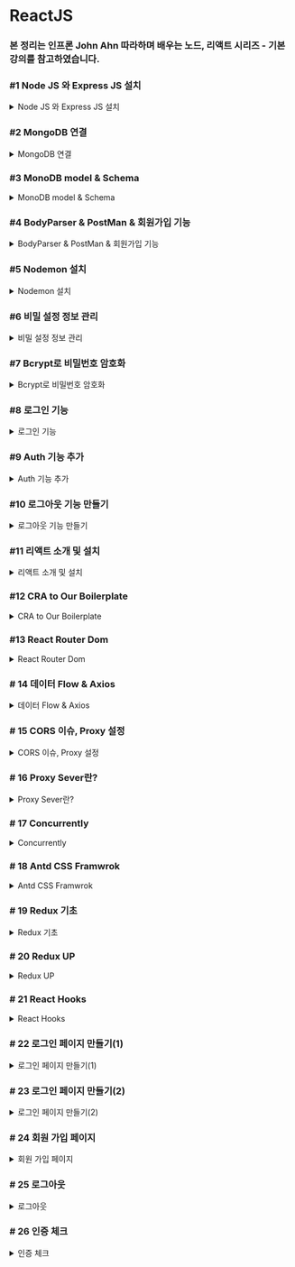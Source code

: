 # ReactJS

### 본 정리는 인프론 John Ahn 따라하며 배우는 노드, 리액트 시리즈 - 기본 강의를 참고하였습니다.

### #1 Node JS 와 Express JS 설치

<details>
<summary> Node JS 와 Express JS 설치 </summary>
<div markdown="1">

**NodeJS**

- NodeJS가 나오기 전까지는 Javascript를 브라우저에서만 사용가능했는데 서버사이드에서 쓸 수 있게 해주는 언어

**ExpressJS**

- NodeJS를 이용하여 자동차를 만드는 것
- NodeJS를 이용하여 웹 개발을 도와주는 프레임워크

### **NodeJS 설치 및 폴더 생성**

- 터미널에서 다음 명령어를 통해 노드설치 여부 확인
    
    ```bash
    node -v
    ```
    
- 버전이 없다고 가정하고 진행
    
    [Node.js](https://nodejs.org/en/)
    
    최신버전보다 검증이 된 LTS버전을 다운로드 후 설치
    
- 원하는 워크스페이스에서 boiler-plater 폴더 생성
- 해당 워크스페이스로 이동 후  npm 패키지 생성
    - 터미널에서 다음 명령어 사용 엔터를 쳐서 기본값으로 진행
    
    ```bash
    npm init
    ```
    
    - author은 자신의 이름을 입력 (안해도 됨)
- **Express 설치**
    - 워크스페이스 디렉토리에서 다음 명령어 입력
        - —save 옵션을 주면 패키지에 의존성 추가
        
        ```bash
        npm install express --save
        ```
        
- **Index.js 생성 후 기본적인 샘플코드 작성**
    - 
    
    [Express "Hello World" 예제](https://expressjs.com/ko/starter/hello-world.html)
    
    ```jsx
    const express = require('express')
    const app = express()
    const port = 3000
    
    app.get('/', (req, res) => {
      res.send('Hello World!')
    })
    
    app.listen(port, () => {
      console.log(`Example app listening on port ${port}`)
    })
    ```
    
- **package.json 파일 수정**
    - "start": "node index.js" 코드 추가
    
    ```jsx
    "scripts": {
        "start": "node index.js",
        "test": "echo \"Error: no test specified\" && exit 1"
      },
    ```
    
- **Index.js 실행**
    
    ```bash
    npm run start
    ```
    
    - [localhost:3000](http://localhost:3000)을 주소창에 입력하여 확인

<img width="636" alt="스크린샷 2022-12-27 오후 6 25 50" src="https://user-images.githubusercontent.com/79856225/209817264-f65887ac-aa0b-451c-82bb-bc387ebb68f0.png">

</div>
</details>

### #2 MongoDB 연결

<details>
<summary> MongoDB 연결 </summary>
<div markdown="1">

**MongoDB 로그인**

- 회원가입 후 로그인
    
    [Cloud: MongoDB Cloud](https://cloud.mongodb.com/v2/620e6b7154ca89437ccd355f#/clusters)
    

**클러스터 생성**

1. **Shared 클러스터를 사용 (무료)**

<img width="795" alt="스크린샷 2022-12-27 오후 6 26 47" src="https://user-images.githubusercontent.com/79856225/209817272-1f919388-042c-4620-b66c-326ed195859c.png">

<img width="791" alt="스크린샷 2022-12-27 오후 6 28 28" src="https://user-images.githubusercontent.com/79856225/209817273-ba397f01-33f6-4e31-a0e7-588647d7b793.png">

1. 3개의 클라우드 중 원하는 클라우드 선택
    
    <img width="823" alt="스크린샷 2022-12-27 오후 6 31 05" src="https://user-images.githubusercontent.com/79856225/209817280-de0b6a2c-12f9-43fb-924f-3512431e56d1.png">
    
2. **지역 선택**
    
    <img width="800" alt="스크린샷 2022-12-27 오후 6 32 55" src="https://user-images.githubusercontent.com/79856225/209817283-89c14aa5-1f04-4778-8ba6-fc0466d9a3c4.png">
    
    1. **Tier와 Name 설정**
        
        <img width="653" alt="스크린샷 2022-12-27 오후 6 37 28" src="https://user-images.githubusercontent.com/79856225/209817285-ebe6fafb-fa81-4e04-b110-314c00b83104.png">
        
    2. **User 생성**
        
        이름과 비밀번호를 입력 후 생성
        
        <img width="627" alt="스크린샷 2022-12-27 오후 6 39 36" src="https://user-images.githubusercontent.com/79856225/209817288-a155e63a-9e37-406b-bf07-e2783f642f9a.png">
        
        자신의 IP를 등록 후 생성 
        
        <img width="366" alt="스크린샷 2022-12-27 오후 6 43 57" src="https://user-images.githubusercontent.com/79856225/209817292-21606112-f3e9-4cec-b9c0-29da1fd410c4.png">
        
    
    **Mongoose 설치**
    
    몽고DB를 간단하게 쓸 수 있는 Object Modeling Tool
    
    ```bash
    npm install mongoose --save
    ```
    
    1. 몽고디비 커넥트 주소 복사
        
        <img width="622" alt="스크린샷 2022-12-27 오후 6 44 14" src="https://user-images.githubusercontent.com/79856225/209817294-83d7d37d-6593-4ccf-b6e5-31608330a46e.png">
        
        <img width="647" alt="스크린샷 2022-12-27 오후 6 44 36" src="https://user-images.githubusercontent.com/79856225/209817296-b5f5e8ca-cc5c-4c34-a2b8-5c42ade28f47.png">
        
        <img width="370" alt="스크린샷 2022-12-27 오후 6 55 40" src="https://user-images.githubusercontent.com/79856225/209817299-60cb6879-bb91-4096-af5d-639bd1401bb5.png">
        
    2. 몽구스를 이용하여 몽고DB 연결 
        1. index.js파일 수정 
            
            ```jsx
            const mongoose = require('mongoose')
            mongoose.connect('mongodb+srv://유저아이디:유저비밀번호@junprojcet.kzx4jm1.mongodb.net/?retryWrites=true&w=majority',
            {
                useNewUrlParser: true, useUnifiedTopology: true 
            }).then(() => console.log('Successfully connected to mongodb'))
            .catch(e => console.error(e));
            ```
            
        - connet 부분에 자신의 유저 이메일과 비밀번호를 넣어줘야 함
        - 전체코드
            
            ```jsx
            const express = require('express')
            const app = express()
            const port = 3000
            
            const mongoose = require('mongoose')
            mongoose.connect('mongodb+srv://유저아이디:유저비밀번호@junprojcet.kzx4jm1.mongodb.net/?retryWrites=true&w=majority',
            {
                useNewUrlParser: true, useUnifiedTopology: true 
            }).then(() => console.log('Successfully connected to mongodb'))
            .catch(e => console.error(e));
            
            app.get('/', (req, res) => {
              res.send('Hello World!')
            })
            
            app.listen(port, () => {
              console.log(`Example app listening on port ${port}`)
            })
            ```
            
    3. npm run start 명령어를 이용하여 확인
        
        <img width="595" alt="스크린샷 2022-12-28 오후 8 28 19" src="https://user-images.githubusercontent.com/79856225/209817303-69d05598-6f06-489f-9050-462782141465.png">
</div>
</details>


### #3 MonoDB model & Schema


<details>
<summary> MonoDB model & Schema </summary>
<div markdown="1">

<img width="324" alt="스크린샷 2022-12-28 오후 8 29 36" src="https://user-images.githubusercontent.com/79856225/209817665-4dfbd0a4-d301-40c6-8515-47b09dd7cb62.png">

**Model**

- 스키마를 감싸주는 역할

**Schema**

- 하나하나의 정보들을 지정

**Models 폴더 생성**

- User.js 파일 생성 후 코드 입력
    
    ```jsx
    const mongoose = require('mongoose')
    
    const userSchema = mongoose.Schema({
        name:{
            type : String,
            maxlength : 50,
        },
        email:{
            type : String,
            trim : true, // space를 없애주는 역할
            unique :1  // 똑같은 이메일 사용금지
        },
        password:{
            type : String,
            minlength :5,
        },
        lastname:{
            type : String,
            maxlength : 50,
        },
        role:{ //관리자 또는 일반이 설정 기본은 일반
            type : Number,
            default : 0
        },
        image: String,
        token:{ //유효성 관리를 위한 토큰
            type:String,
        },
        tokenExp:{ //토큰의 유효기간
            type:Number,
        },
    })
    
    const User = mongoose.model('User', userSchema) //스키마를 모델로 감싸줌
    module.exports = {User} //다른곳에서 사용할 수 있게 하기위해
    ```

</div>
</details>

### #4 BodyParser & PostMan & 회원가입 기능

<details>
<summary> BodyParser & PostMan & 회원가입 기능 </summary>
<div markdown="1">

<img width="513" alt="스크린샷 2022-12-27 오후 9 01 16" src="https://user-images.githubusercontent.com/79856225/209955590-4361cd62-0ab5-4dde-8fd0-1fd080e344aa.png">

- 클라이언트에서 보내주는 정보를 받기 위해서는 Body-parser 필요
- 다음 명령어를 이용하여 설치
    
    ```bash
    npm install body-parser --save
    ```
    
    <img width="299" alt="스크린샷 2022-12-27 오후 9 03 08" src="https://user-images.githubusercontent.com/79856225/209955604-8791e150-eab1-4f30-b44a-a9c0211b525c.png">
    
- 포스트맨  : http 요청을 날리고 응답을 보여주는 서비스인
- 자신의 운영체제에 맞게 포스트맨 다운로드
    
    [Postman API Platform | Sign Up for Free](https://www.postman.com/)
    
- **Register Route 생성**
    - index.js 파일에 다음 코드 추가
        
        ```jsx
        const {User} = require("./Models/User")// 미리 정의했던 모델 가져오기
        const bodyParser = require('body-parser')
        
        // 데이터 분석을 위한 추가 설정
        app.use(bodyParser.urlencoded({extended:true}));  
        app.use(bodyParser.json());
        
        app.post('/register', (req,res) =>{
            // 회원 가입할 때 필요한 정보들을 클라이언트로부터 받으면 데이터베이스에 정보 저장
            // 미리 정의했던 모델을 가져와야 함
            const user = new User(req.body);
            user.save((err, userInfo) =>{// user모델에 정보들 저장
                //만약 에러가 발생 시 json형식으로 에러와 에러메시지 전달
                if(err) return res.json({success:false, err})
                return res.status(200).json({
                    success:true
                })
            })
        })
        ```
        
        - 전체코드
            
            ```
            const express = require('express')
            const app = express()
            const port = 3000
            const mongoose = require('mongoose')
            
            const {User} = require("./Models/User")// 미리 정의했던 모델 가져오기
            const bodyParser = require('body-parser')
            
            // 데이터 분석을 위한 추가 설정
            app.use(bodyParser.urlencoded({extended:true}));  
            app.use(bodyParser.json());
            
            mongoose.set('strictQuery',true)
            mongoose.connect('mongodb+srv://Jun:zxc123@junprojcet.kzx4jm1.mongodb.net/?retryWrites=true&w=majority',
            {
                useNewUrlParser: true, useUnifiedTopology: true 
            }).then(() => console.log('Successfully connected to mongodb'))
            .catch(e => console.error(e));
            
            app.get('/', (req, res) => {
              res.send('Hello World!')
            })
            
            app.post('/register', (req,res) =>{
                // 회원 가입할 때 필요한 정보들을 클라이언트로부터 받으면 데이터베이스에 정보 저장
                // 미리 정의했던 모델을 가져와야 함
                const user = new User(req.body);
                user.save((err, userInfo) =>{// user모델에 정보들 저장
                    //만약 에러가 발생 시 json형식으로 에러와 에러메시지 전달
                    if(err) return res.json({success:false, err})
                    return res.status(200).json({
                        success:true
                    })
                })
            })
            
            app.listen(port, () => {
              console.log(`Example app listening on port ${port}`)
            })
            ```
            
            ```jsx
            const express = require('express')
            const app = express()
            const port = 3000
            const mongoose = require('mongoose')
            
            const {User} = require("Models/User")// 미리 정의했던 모델 가져오기
            const bodyParser = require('body-parser')
            
            // 데이터 분석을 위한 추가 설정
            app.use(bodyParser.urlencoded({extended:true}));  
            app.use(bodyParser.json());
            
            mongoose.connect('mongodb+srv://Jun:zxc123@junprojcet.kzx4jm1.mongodb.net/?retryWrites=true&w=majority',
            {
                useNewUrlParser: true, useUnifiedTopology: true 
            }).then(() => console.log('Successfully connected to mongodb'))
            .catch(e => console.error(e));
            
            app.get('/', (req, res) => {
              res.send('Hello World!')
            })
            
            app.post('/register', (req,res) =>{
                // 회원 가입할 때 필요한 정보들을 클라이언트로부터 받으면 데이터베이스에 정보 저장
                // 미리 정의했던 모델을 가져와야 함
                const user = new User(req.body);
                user.save((err, userInfo) =>{// user모델에 정보들 저장
                    //만약 에러가 발생 시 json형식으로 에러와 에러메시지 전달
                    if(err) return res.json({success:false, err})
                    return res.status(200).json({
                        success:true
                    })
                })
            })
            
            app.listen(port, () => {
              console.log(`Example app listening on port ${port}`)
            })
            ```
            
- 코드를 실행 후 **포스트맨에서 확인**
    
    —# Error : MongooseServerSelectionError: Could not connect to any servers in your MongoDB Atlas cluster. One common reason is that you're trying to access the database from an IP that isn't whitelisted. Make sure your current IP address is on your Atlas cluster's IP whitelist: [https://docs.atlas.mongodb.com/security-whitelist/](https://docs.atlas.mongodb.com/security-whitelist/)
    
    아이피 주소가 바뀌어서 생긴 오류로 Nerwork Access에서 현재 IP로 변경해주면 해결이 가능하다.
    
    - localhost에 Json형식으로 POST 요청 후 확인하면 아래와 같이 true가 나오면 정상적으로 요청이 완료
    
    <img width="838" alt="스크린샷 2022-12-27 오후 9 47 39" src="https://user-images.githubusercontent.com/79856225/209955613-690dbf75-f156-49e5-8fdb-28e95a43fef4.png">

</div>
</details>

### #5 Nodemon 설치

<details>
<summary> Nodemon 설치 </summary>
<div markdown="1">

**서버를 재시작하지 않아도 변경이 되면 자동으로 해주는 도구**

<img width="436" alt="스크린샷 2022-12-27 오후 9 50 59" src="https://user-images.githubusercontent.com/79856225/209955812-1113f81d-afb1-4a41-872a-88dc40fe9b8f.png">


- 다음 명령어를 이용하여 설치
    
    ```bash
    npm install nodemon --save-dev
    # dev를 쓰면 개발모드(로컬)에서만 사용
    ```
    
    - 패키지에서 dev의존성 추가 확인 가능
- 추가 스크립트 작성
    
    ```jsx
    "backend": "nodemon index.js",
    // nodemon을 이용하여 시작함
    ```
    
    npm run backend 명령어로 실행 후 확인

</div>
</details>

### #6 비밀 설정 정보 관리

<details>
<summary> 비밀 설정 정보 관리 </summary>
<div markdown="1">

**MongoDB url은 배포시 숨겨야 함**

**2개의 다른 환경에서 개발**

<img width="476" alt="스크린샷 2022-12-27 오후 9 59 16" src="https://user-images.githubusercontent.com/79856225/209956341-a56ca3a7-a7f3-411b-a76d-599681320db9.png">


- config 폴더 생성
    - dev.js 파일 생성 후 다음 코드 작성
        
        ```jsx
        module.exports ={
            mongoURI:'mongodb+srv://Jun:zxc123@junprojcet.kzx4jm1.mongodb.net/?retryWrites=true&w=majority'
        }
        ```
        
    - prod.js 파일 생성 후 다음 코드 작성
        
        ```jsx
        module.exports = {
            mongoURI : process.env.MONOG_URI
        } //헤로쿠의 경우
        ```
        
    - key.js 파일 생성 후 다음 코드 작성
        
        ```jsx
        if(process.env.NODE_ENV === 'production')
        {
        	module.exports = require('./prod');
        }
        else
        {
        	module.exports = require('./dev');module.exports ={
            mongoURI:'mongodb+srv://Jun:zxc123@junprojcet.kzx4jm1.mongodb.net/?retryWrites=true&w=majority'
            }
        }
        ```
        
- index.js 파일 코드 추가 및 수정
    
    ```jsx
    const config = require("./config/key");
    
    mongoose.connect(config.mongoURI,
    {
        useNewUrlParser: true, useUnifiedTopology: true 
    }).then(() => console.log('Successfully connected to mongodb'))
    .catch(e => console.error(e));
    ```
    
    - 전체 코드
        
        ```jsx
        const express = require('express')
        const app = express()
        const port = 3000
        
        const mongoose = require('mongoose')
        const {User} = require("./Models/User")// 미리 정의했던 모델 가져오기
        const bodyParser = require('body-parser')
        
        const config = require("./config/key");
        
        // 데이터 분석을 위한 추가 설정
        app.use(bodyParser.urlencoded({extended:true}));  
        app.use(bodyParser.json());
        
        mongoose.set('strictQuery',true)
        mongoose.connect(config.mongoURI,
        {
            useNewUrlParser: true, useUnifiedTopology: true 
        }).then(() => console.log('Successfully connected to mongodb'))
        .catch(e => console.error(e));
        
        app.get('/', (req, res) => {
          res.send('Hello World!')
        })
        
        app.post('/register', (req,res) =>{
            // 회원 가입할 때 필요한 정보들을 클라이언트로부터 받으면 데이터베이스에 정보 저장
            // 미리 정의했던 모델을 가져와야 함
            const user = new User(req.body);
            user.save((err, userInfo) =>{// user모델에 정보들 저장
                //만약 에러가 발생 시 json형식으로 에러와 에러메시지 전달
                if(err) return res.json({success:false, err})
                return res.status(200).json({
                    success:true
                })
            })
        })
        
        app.listen(port, () => {
          console.log(`Example app listening on port ${port}`)
        })
        ```
        
- gitignore 에서 dev.js 파일 추가

</div>
</details>

### #7 Bcrypt로 비밀번호 암호화

<details>
<summary> Bcrypt로 비밀번호 암호화 </summary>
<div markdown="1">

**현재 비밀번호는 데이터베이스에 그대로 노출되기 때문에 관리해야함**

<img width="464" alt="스크린샷 2022-12-28 오후 8 30 54" src="https://user-images.githubusercontent.com/79856225/209957029-c69e7a84-0adb-47e6-b95a-0e930298ff56.png">

<img width="452" alt="스크린샷 2022-12-27 오후 10 11 49" src="https://user-images.githubusercontent.com/79856225/209957048-69b36283-87d0-4ec0-a4e9-9c2c3c84aca3.png">

- 다음명령어로 bycrypt 설치
    
    ```bash
    npm install bcrypt --save
    ```
    

**Bycrypt로 비밀번호 암호화 하는 순서**

1. 먼저 Register Route에서 save하기전 (index.js)
2. 유저 정보들을 데이터 베이스에 저장하기 전 암호화
    1. Salt
        - salt를 생성하고 이용해서 비밀번호를 암호화
    - **Models/User.js 파일 수정**
        
        ```jsx
        userSchema.pre('save', function(next){
        	var user = this; //현재 스키마를 참조하는 객체
        	if(user.isModified('password')) //비밀번호가 바뀐경우만
        {
        	//비밀번호 암호화 
        	bcrypt.genSalt(saltRounds, function(err,salt){
        		if(err) return next(err)
        		bcrypt.hash(user.password,salt, function(err,hash){
        			if(err) return next(err)
        			user.password = hash // 암호화된 비밀번호로 교체
        			next()
        			})
        		})
        	}
            else{
                next()
            }
        })
        ```
        
        - 전체 코드
            
            ```jsx
            const mongoose = require('mongoose');
            const bcrypt = require('bcrypt');
            const saltRounds = 10; // 10자리를 이용하여 생성
            
            const userSchema = mongoose.Schema({
                name:{
                    type : String,
                    maxlength : 50,
                },
                email:{
                    type : String,
                    trim : true, // space를 없애주는 역할
                    unique :1  // 똑같은 이메일 사용금지
                },
                password:{
                    type : String,
                    minlength :5,
                },
                lastname:{
                    type : String,
                    maxlength : 50,
                },
                role:{ //관리자 또는 일반이 설정 기본은 일반
                    type : Number,
                    default : 0
                },
                image: String,
                token:{ //유효성 관리를 위한 토큰
                    type:String,
                },
                tokenExp:{ //토큰의 유효기간
                    type:Number,
                },
            })
            
            userSchema.pre('save', function(next){
            	var user = this; //현재 스키마를 참조하는 객체
            	if(user.isModified('password')) //비밀번호가 바뀐경우만
            {
            	//비밀번호 암호화 
            	bcrypt.genSalt(saltRounds, function(err,salt){
            		if(err) return next(err)
            		bcrypt.hash(user.password,salt, function(err,hash){
            			if(err) return next(err)
            			user.password = hash // 암호화된 비밀번호로 교체
            			next()
            			})
            		})
            	}
            })
            
            const User = mongoose.model('User', userSchema) //스키마를 모델로 감싸줌
            module.exports = {User} //다른곳에서 사용할 수 있게 하기위해
            ```
            

**포스트맨에서 POST 요청 후 데이터베이스에서 확인**

암호화가 제대로된걸 확인할 수 있다.

<img width="484" alt="스크린샷 2022-12-27 오후 10 37 02" src="https://user-images.githubusercontent.com/79856225/209957066-8f794972-ba06-40c1-9f08-d9a76245edfd.png">

</div>
</details>

### #8 로그인 기능

<details>
<summary> 로그인 기능  </summary>
<div markdown="1">

- **전체 흐름도**
    
    <img width="385" alt="스크린샷 2022-12-28 오후 8 31 25" src="https://user-images.githubusercontent.com/79856225/209957741-334aae38-e70f-4638-bffa-3e32559554e4.png">
    
1. **요청된 이메일을 데이터베이스에서 찾기**
    
    ```jsx
    //몽고DB에서 제공하는 find함수 사용
    // 1. 요청된 이메일을 데이터베이스에서 찾기
      User.findOne({email: req.body.email}, (err, user)=>{
        if(!user){
          return res.json({
            loginSuccess : false,
            massage : "제공된 이메일에 해당하는 유저가 없음"
          })
        }
    ```
    
2. **요청된 이메일이 있다면 비밀번호 체크**
    
    **새로운 함수 생성(Model/User.js)파일 수정**
    
    ```jsx
    // Model/User.js 
    userSchema.methods.comparePassword = function(plainPassword,callbackfunk)
    {
        // plainPassword = 1234
        // database 암호 = 암호화된 비밀번호 
    
        bcrypt.compare(plainPassword, this.password, function(err, isMatch){
            if(err){
                return callbackfunk(err);
            }
            else
                callbackfunk(null, isMatch);
        })
    }
    ```
    
    ```jsx
    // index.js파일 수정
    // 2. 요청된 이메일이 있다면 비밀번호 체크
        user.comparePassword(req.body.password, (err,isMatch)=>{
          if(!isMatch){
            return res.json({
              loginSuccess : false,
              massage : "비밀번호가 틀립니다"
            })
          }
    ```
    
3. **위 조건을 모두 만족하면 Token 생성**
    
    **JsonWebToken 라이브러리 설치**
    
    **토큰 저장용 cookie-parser 라이브러리 설치**
    
    ```bash
    npm install jsonwebtoken --save
    npm install cookie-parser --save
    ```
    
    **새로운 함수 생성(Model/User.js)파일 수정**
    
    ```jsx
    // Model/User.js 
    const jwt = require('jsonwebtoken');
    
    userSchema.methods.generateToken = function(callbackfunk){
        //jsonwebtoken을 이용하여 토큰 생성
        var user = this;
        var token = jwt.sign(user._id.toHexString(), 'secretToken')
        // user._id + 'secretToken' = token
        // user.id + secretToken 을 이용하여 토큰을 생성하고 나중에 secretToken을 이용하여 user.id 확인 가능
        user.token = token
        user.save(function(err, user){
            if(err) return callbackfunk(err)
            callbackfunk(null, user)
        })
    }
    ```
    
    ```jsx
    // index.js파일 수정
    const cookieParser = require('cookie-parser');
    app.use(cookieParser());
    
    // 3. 위 조건을 모두 만족하면 Token 생성
          user.generateToken((err,user)=>{
            if(err) return res.status(400).send(err)
            // 현재 user에는 토큰이 있음 토큰을 쿠키에 저장
            res.cookie("x_auth",user.token).status(200).json({
              loginSuccess : true,
              userID : user._id 
            })        
          })
    ```
    
    - **전체 코드 (User.js)**
        
        ```jsx
        const mongoose = require('mongoose');
        const bcrypt = require('bcrypt');
        const saltRounds = 10; // 10자리를 이용하여 생성
        const jwt = require('jsonwebtoken');
        
        const userSchema = mongoose.Schema({
            name:{
                type : String,
                maxlength : 50,
            },
            email:{
                type : String,
                trim : true, // space를 없애주는 역할
                unique :1  // 똑같은 이메일 사용금지
            },
            password:{
                type : String,
                minlength :5,
            },
            lastname:{
                type : String,
                maxlength : 50,
            },
            role:{ //관리자 또는 일반이 설정 기본은 일반
                type : Number,
                default : 0
            },
            image: String,
            token:{ //유효성 관리를 위한 토큰
                type:String,
            },
            tokenExp:{ //토큰의 유효기간
                type:Number,
            },
        })
        
        userSchema.pre('save', function(next){
        	var user = this; //현재 스키마를 참조하는 객체
        	if(user.isModified('password')) //비밀번호가 바뀐경우만
        {
        	//비밀번호 암호화 
        	bcrypt.genSalt(saltRounds, function(err,salt){
        		if(err) return next(err)
        		bcrypt.hash(user.password,salt, function(err,hash){
        			if(err) return next(err)
        			user.password = hash // 암호화된 비밀번호로 교체
        			next()
        			})
        		})
        	}
            else{
                next()
            }
        })
        
        userSchema.methods.comparePassword = function(plainPassword,callbackfunk)
        {
            // plainPassword = 1234
            // database 암호 = 암호화된 비밀번호 
        
            bcrypt.compare(plainPassword, this.password, function(err, isMatch){
                if(err){
                    return callbackfunk(err);
                }
                else
                    callbackfunk(null, isMatch);
            })
        }
        userSchema.methods.generateToken = function(callbackfunk){
            //jsonwebtoken을 이용하여 토큰 생성
            var user = this;
            var token = jwt.sign(user._id.toHexString(), 'secretToken')
            // user._id + 'secretToken' = token
            // user.id + secretToken 을 이용하여 토큰을 생성하고 나중에 secretToken을 이용하여 user.id 확인 가능
            user.token = token
            user.save(function(err, user){
                if(err) return callbackfunk(err)
                callbackfunk(null, user)
            })
        }
        
        const User = mongoose.model('User', userSchema) //스키마를 모델로 감싸줌
        module.exports = {User} //다른곳에서 사용할 수 있게 하기위해
        ```
        
    - **전체 코드 (index.js)**
        
        ```jsx
        const express = require('express');
        const app = express();
        const port = 3000
        
        const mongoose = require('mongoose');
        const {User} = require("./Models/User");// 미리 정의했던 모델 가져오기
        const bodyParser = require('body-parser');
        const config = require("./config/key");
        const e = require('express');
        const cookieParser = require('cookie-parser');
        
        // 데이터 분석을 위한 추가 설정
        app.use(cookieParser());
        app.use(bodyParser.urlencoded({extended:true}));  
        app.use(bodyParser.json());
        
        mongoose.set('strictQuery',true)
        mongoose.connect(config.mongoURI,
        {
            useNewUrlParser: true, useUnifiedTopology: true 
        }).then(() => console.log('Successfully connected to mongodb'))
        .catch(e => console.error(e));
        
        app.get('/', (req, res) => {
          res.send('Hello World!')
        })
        
        app.post('/api/users/register', (req,res) =>{
            // 회원 가입할 때 필요한 정보들을 클라이언트로부터 받으면 데이터베이스에 정보 저장
            // 미리 정의했던 모델을 가져와야 함
            const user = new User(req.body);
        
            user.save((err, userInfo) =>{// user모델에 정보들 저장
                //만약 에러가 발생 시 json형식으로 에러와 에러메시지 전달
                if(err) return res.json({success:false, err})
                return res.status(200).json({
                    success:true
                })
            })
        })
        
        app.post('/api/users/login', (req, res) =>
        {
          // 1. 요청된 이메일을 데이터베이스에서 찾기
          User.findOne({email: req.body.email}, (err, user)=>{
            if(!user){
              return res.json({
                loginSuccess : false,
                massage : "제공된 이메일에 해당하는 유저가 없음"
              })
            }
          // 2. 요청된 이메일이 있다면 비밀번호 체크
            user.comparePassword(req.body.password, (err,isMatch)=>{
              if(!isMatch){
                return res.json({
                  loginSuccess : false,
                  massage : "비밀번호가 틀립니다"
                })
              }
              // 3. 위 조건을 모두 만족하면 Token 생성
              user.generateToken((err,user)=>{
                if(err) return res.status(400).send(err)
                // 현재 user에는 토큰이 있음 토큰을 쿠키에 저장
                res.cookie("x_auth",user.token).status(200).json({
                  loginSuccess : true,
                  userID : user._id 
                })        
              })
            })
          })
        })
        
        app.listen(port, () => {
          console.log(`Example app listening on port ${port}`)
        })
        ```
        
    
    **로그인 테스트**
    
    **포스트맨을 이용하여 로그인 확인**
    
    - 정보를 잘못 입력했을 때
        
        <img width="839" alt="스크린샷 2022-12-28 오후 9 12 17" src="https://user-images.githubusercontent.com/79856225/209957762-1a5a9d41-f4c8-4ed4-902b-4879cb6305f1.png">
        
    - 정보를 제대로 입력했을 때
        
        <img width="844" alt="스크린샷 2022-12-28 오후 9 13 16" src="https://user-images.githubusercontent.com/79856225/209957783-ef3f6b45-0bef-4cf5-8bd0-a51ae84bf32d.png">

        
    
     **제대로 나오는걸 확인할 수 있다.**

</div>
</details>

### #9 Auth 기능 추가

<details>
<summary> Auth 기능 추가 </summary>
<div markdown="1">

- **전체 흐름도**
    
    <img width="495" alt="스크린샷 2022-12-28 오후 9 15 55" src="https://user-images.githubusercontent.com/79856225/209958364-22f7bbd7-b881-40a6-a2a2-415712adb721.png">

    

**페이지별로 로그인 또는 관리자 확인 필요한경우 체크하기 위해서**

- **서버는 토큰을 데이터베이스에 저장되어 있음**
- **클라이언트는 토큰을 쿠키에 저장되어 있음**

**인증을 위해서는 중간에 인증처리를 해줄 미드웨어가 필요**

- **middleware/auth.js 파일 생성 후 다음 코드 추가**
    
    ```jsx
    const {User} = require("../Models/User");// 미리 정의했던 모델 가져오기
    const { request } = require("express");
    
    let auth = (req, res, netx) =>{
        //인증 처리를 하는 곳
    
        // 1. 클라이언트에서 토큰을 가져옴
        let token = req.cookies.x_auth;
        // 2. 토큰을 복호화(디코드)한 후 유저를 찾는다.
        User.findByToken(token,(err, user)=>{
            if(err) throw err;
            if(!user) return res.json({
                isAuth : false,
                error :  true
            })
            // 3-1. 유저가 있으면 인증 OK
            // 3-2. 유저가 없으면 인증 NO
            req.token = token
            req.user = user
            netx(); //미들웨어에서 다음으로 갈 수 있게
        })
    }
    
    module.exports = {auth};
    ```
    
- 복호화 함수를 정의해야 하므로 User.js파일에 다음 코드 추가
    
    ```jsx
    userSchema.statics.findByToken = function(token, callbackfunc){
        var user = this;
        // 토큰을 가져와서 복호화 -> 디코드
        jwt.verify(token,'secretToken', function(err,deToken){
            //유저 아이디를 이용하여 유저를 찾고 클라이언트에서 가져온 토큰과 DB토큰과 비교
            user.findOne({"_id":deToken, "token":token}, function(err,userInfo){
                if(err) return callbackfunc(err)
                callbackfunc(null, userInfo)
            })
        })
    }
    ```
    
- index.js 파일 코드 추가
    
    ```jsx
    app.get('/api/users/auth', auth, (req, res) =>{
      // 여기까지 왔다면 auth가 true라는 뜻
      res.status(200).json({
        _id : req.usrt._id,
        isAdimn : req.user.role ===0 ? false : true,
        isAuth : true,
        email : req.user.email,
        name : req.user.name,
        lastname : req.user.lastname,
        rola : req.user.role,
        image : req.user.image
      })
    })
    ```

</div>
</details>

### #10 로그아웃 기능 만들기

<details>
<summary> 로그아웃 기능 만들기 </summary>
<div markdown="1">

- **전체 흐름도**
    
    <img width="689" alt="스크린샷 2022-12-28 오후 9 43 12" src="https://user-images.githubusercontent.com/79856225/209958742-aa1ac87d-b090-403c-a663-9960a794a692.png">
    

**로그아웃은 이미 로그인이 되어있으므로 해당 유저 데이터베이스에서 토큰만 삭제하면 됨**

- **index.js 파일에 다음 코드 추가**
    
    ```jsx
    app.get('/api/users/logout', auth, (req, res) =>{
      User.findOneAndUpdate({_id:req.user._id,},
        {token :""},
        (err,user)=>{
          if(err) return res.json({
            success : false,
            err,
          })
          return res.status(200).send({success:true})
        })
    })
    ```
    

**포스트맨에서 로그인 후 로그아웃 확인**

<img width="845" alt="스크린샷 2022-12-28 오후 9 56 48" src="https://user-images.githubusercontent.com/79856225/209958749-8b420c6f-aea9-4f7b-b089-9ae19c72167a.png">

**데이터베이스에서 토큰 삭제 확인**

- 로그아웃 전
    
    <img width="292" alt="스크린샷 2022-12-28 오후 9 51 06" src="https://user-images.githubusercontent.com/79856225/209958766-853431bc-141c-4229-b0bd-4d4e131801e3.png">
    
- 로그아웃 후
    
    <img width="323" alt="스크린샷 2022-12-28 오후 9 58 02" src="https://user-images.githubusercontent.com/79856225/209958777-215d4b8b-43d0-4853-a67c-5fa1ca0dea9b.png">


</div>
</details>

<!--
<details>
<summary>  </summary>
<div markdown="1">

</div>
</details>
----------------------
-->


### #11 리액트 소개 및 설치

<details>
<summary>리액트 소개 및 설치 </summary>
<div markdown="1">

- **전체 흐름도**
    
    <img width="657" alt="스크린샷 2022-12-28 오후 9 59 00" src="https://user-images.githubusercontent.com/79856225/210166327-b74f2fca-e309-4485-b2c2-720bf16693ea.png">

    

**프론트도 다루기 위해서 React JS 사용**

**React JS는 2013년도에 페이스북에서 만들어진 라이브러리이다.**

- **특징**
    - **컴포넌트로 이루어져 있어 재사용이 용이하다.**
    - **Virtual DOM**
        - Real DOM VS Virtual DOM
            - **10개의 리스트 중 1개만 변화한 경우**
                - Read DOM은 전체를 업데이트 해야함
                - **Virtual DOM은 1개만 업데이트 가능**
        - 스냅샷을 찍어 바뀐 부분부분만을 확인 후 RealDOM에서 바꾸는 형식

**Create - React 설치하기**

- 전체 흐름도
    
    ![스크린샷 2022-12-28 오후 10.33.06.png](https://s3-us-west-2.amazonaws.com/secure.notion-static.com/e416be30-4420-49ed-a43d-cdeb131c820b/%E1%84%89%E1%85%B3%E1%84%8F%E1%85%B3%E1%84%85%E1%85%B5%E1%86%AB%E1%84%89%E1%85%A3%E1%86%BA_2022-12-28_%E1%84%8B%E1%85%A9%E1%84%92%E1%85%AE_10.33.06.png)
    

**프론트도 해야하므로 client, server 폴더 생성하여 분리**

**server 폴더에 지금까지 했던 파일들 이동**

- config 폴더
- middleware 폴더
- Models 폴더
- index.js 파일

**client 폴더로 이동 후 터미널에 다음 명령어 실행**

```bash
npx create-react-app .
```

**—# npm ? npx?**

- npm (node package manager)
    - 저장소 역할
    - -g 플래그를 주면 글로벌로 다운로드
        - 플래그를 주지 않으면 node-modules에 저장
    - **원래는 글로벌로 create-react를 다운로드 했었음**
- **npx를 이용하여 다운없이 저장소에 있는 리액트를 가져와서 사용가능**
    - 저장공간 부담이 없음
    - 항상 최신 버전 사용 가능

**client 폴더로 이동하여 npm run start 입력**

—# package.json 스크립트에 start 명령어가 등록되어 있음

- node_modules
    - 라이브러리 저장소
- public
    - static 파일들 보관함
- src
    - 소스코드 보관함 (실질적으로 여기파일들로 코딩함)
- package.json
    - 설치한 라이브러리 목록
- **App.js**
    - 렌더링된 페이지가 보여짐

</div>
</details>


### #12 CRA to Our Boilerplate

<details>
<summary> CRA to Our Boilerplate </summary>
<div markdown="1">

- **전체 흐름도**
    
    <img width="240" alt="스크린샷 2022-12-28 오후 11 00 15" src="https://user-images.githubusercontent.com/79856225/210166354-2a6d4d9e-4813-4490-9f25-3af181cdbefc.png">
    

**src 하위 경로에 다음 폴더 및 파일 추가**

- **_actions 폴더 생성**
- **_reducers 폴더 생성**
- **components 폴더 생성**
    - **views 폴더 생성**
        - **LandingPage 폴더 생성 : 처음 페이지**
            - **LandingPage.js 파일 생성 후 다음 코드 입력**
            - **ES7 React 확장팩을 설치하면 rfce를 입력하여 기본 코드 자동완성 가능**
                
                <img width="1495" alt="스크린샷 2022-12-28 오후 11 17 37" src="https://user-images.githubusercontent.com/79856225/210166355-424954bc-99e3-41bf-9644-7bdf3929f4f0.png">

                
                ```jsx
                //**LandingPage
                import React from 'react'
                
                function LandingPage(){
                    return (
                        <div>
                            LandingPage
                        </div>
                    )
                }
                export default LandingPage**
                ```
                
        - **LoginPage 폴더 생성 : 로그인 페이지**
            - **LoginPage.js 파일 생성 후 다음 코드 입력**
            
            ```jsx
            import React from 'react'
            
            function LoginPage() {
              return (
                <div>LoginPage</div>
              )
            }
            
            export default LoginPage
            ```
            
        - **RegisterPage 폴더 생성 : 회원가 입 페이지**
            - **RegisterPage.js 파일 생성 후 다음 코드 입력**
            
            ```jsx
            import React from 'react'
            
            function RegisterPage() {
              return (
                <div>RegisterPage</div>
              )
            }
            
            export default RegisterPage
            ```
            
        - **NavBar 폴더 생성 : 네비게이션 바**
            - **NavBar.js 파일 생성 후 다음 코드 입력**
            
            ```jsx
            import React from 'react'
            
            function NavBar() {
              return (
                <div>NavBar</div>
              )
            }
            
            export default NavBar
            ```
            
        - **Footer 폴더 생성 : 하단 정보**
            - **Footer.js 파일 생성 후 다음 코드 입력**
            
            ```jsx
            import React from 'react'
            
            export default function Footer() {
              return (
                <div>Footer</div>
              )
            }
            ```
            
- **utils 폴더 생성**
- **hoc 폴더 생성**
- **Config.js 파일 생성**

</div>
</details>

### #13 React Router Dom

<details>
<summary> React Router Dom </summary>
<div markdown="1">

- **전체 흐름도**
    
    <img width="667" alt="스크린샷 2022-12-28 오후 11 21 58" src="https://user-images.githubusercontent.com/79856225/210166378-77af81fe-de50-4c5b-bbd2-89829d639358.png">

    

**하나의 페이지에서 다음페이지로 넘어가기 위한 Router 설정**

**React Router Dom 라이브러리 설치(clinet 폴더에서 입력해야 함)**

```bash
npm install react-router-dom --save
```

**App.js 파일 수정**

- 메인 페이지
- 로그인 페이지
- 회원가입 페이지

```jsx
import React from 'react';

import {
	BrowserRouter as Router,
	Switch,
	Route,
	Link
}from "react-router-dom";

import LandingPage from './components/views/LandingPage/LandingPage'
import LoginPage from './components/views/LoginPage/LoginPage'
import RegisterPage from './components/views/RegisterPage/RegisterPage'

function App(){
	return (
		<Router>
			<div>
				{
					}
				<Switch>
					<Route exact path="/" component ={LandingPage} />
					<Route exact  path="/login " component = {LoginPage} />
					<Route exact  path="/register " component = {RegisterPage } />
				</Switch>
			</div>
		</Router>		
	);
}

export default App;
```

</div>
</details>


### # 14 데이터 Flow & Axios

<details>
<summary> 데이터 Flow & Axios </summary>
<div markdown="1">

- **전체 흐름도**
    
    <img width="527" alt="스크린샷 2022-12-29 오후 11 14 40" src="https://user-images.githubusercontent.com/79856225/210306985-83c18785-ef6b-4e27-a42b-f4b8b76130db.png">

    

**NodeJs → Server**

**ReactJs → Clinet**

**MongoDB → DB**

**유저가 로그인(클라이언트) → 서버에서 데이터베이스 접근 → 일치여부 확인 → 유저에게 보여줌**

**이제 클라이언트가 있으니 POSTMAN이 아닌 Axios 라이브러리 를 이용**

- **Axios 라이브러리 다운로드**
    - client 폴더로 이동 후 다음 명령어 입력
    
    ```bash
    npm install axios --save
    ```
    
- **LandingPage.js 파일 코드 추가(클라이언트)**
    
    ```jsx
    import React, {useEffect} from 'react'
    import axios from 'axios'
    import { response } from 'express'
    
    function LandingPage(){
    
        useEffect(()=>{
            axios.get('/api/hello')
            .then(response => console.log(response.data))
        }, [])
    
        return (
            <div>
                LandingPage
            </div>
        )
    }
    export default LandingPage
    ```
    
- **index.js 파일 코드 추가(서버)**
    
    ```jsx
    app.get('/api/hello', (req,res) =>{
    
      res.send("안녕하세요")
    })
    ```
    
- **2개의 터미널을 이용하여 server와 client 서버 실행**
    - server 디렉토리에서 npm run start
    - client 디렉토리에서 npm run start
    
    **확인하면 에러가 뜬다 이유는 서로의 포트번호가 달라서임  따로 설정필요**

</div>
</details>


### # 15 CORS 이슈, Proxy 설정

<details>
<summary> CORS 이슈, Proxy 설정 </summary>
<div markdown="1">

- **전체 흐름도**
    
    <img width="465" alt="스크린샷 2022-12-29 오후 11 31 20" src="https://user-images.githubusercontent.com/79856225/210307349-94687fdf-2575-4fc1-af13-12b176cdf37e.png">
    

**서로의 서버 포트번호가 달라서 에러가 발생**

**CORS 정책이란 ?**

- **Cross  Origin  Resource Sharing**
    
    **서로 다른 웹사이트에서 다른 도메인끼리 소통하려면 제한이 걸림**
    
- **다양한 해결방법이 존재**
    - **Proxy 설정으로 해결**

**Proxy 설정**

- **다음 명령어로 Proxy 라이브러리 다운로드(clinet 폴더)**
    
    ```bash
    npm install http-proxy-middleware --save
    ```
    
- **src/setupProxy.js 파일 생성 후 다음 코드 추가**
    - **target 포트번호는 자신의 포트번호와 맞춰야 함**
    - **기존 서버 3000 포트번호에서 포트번호를 5050으로 바꿨음**
    
    ```jsx
    const { createProxyMiddleware } = require('http-proxy-middleware');
    
    module.exports = function(app) {
      app.use(
        '/api',
        createProxyMiddleware({
          target: 'http://localhost:5050',
          changeOrigin: true,
        })
      );
    };
    ```
    
- **2개의 터미널을 이용하여 server와 client 서버 실행**
    - server 디렉토리에서 npm run start
    - client 디렉토리에서 npm run start
    
    —# 다음과 같은 에러발생 시
    
    ```bash
    Compiled with problems:X
    
    ERROR in ./node_modules/body-parser/lib/read.js 19:11-26
    
    Module not found: Error: Can't resolve 'zlib' in '/Users/dak_kiwon/Jun/boiler-plater/clinet/node_modules/body-parser/lib'
    ```
    
    <img width="1004" alt="스크린샷 2022-12-29 오후 11 49 30" src="https://user-images.githubusercontent.com/79856225/210307355-a1426628-3268-461c-84f7-9ee677723b12.png">
    
    <img width="632" alt="스크린샷 2022-12-29 오후 11 49 54" src="https://user-images.githubusercontent.com/79856225/210307357-12e15e5b-8c59-41ad-9214-ff0980a6bef1.png">

    
    **해당 오류가 나는 페이지에서 express 부분을 삭제하면 정상작동 한다!**

</div>
</details>


### # 16 Proxy Sever란?


<details>
<summary> Proxy Sever란? </summary>
<div markdown="1">
**MongoDB 로그인**

- 회원가입 후 로그인
    
    [Cloud: MongoDB Cloud](https://cloud.mongodb.com/v2/620e6b7154ca89437ccd355f#/clusters)
    
    <img width="596" alt="스크린샷 2022-12-29 오후 11 52 43" src="https://user-images.githubusercontent.com/79856225/210307746-4ecb806a-43c3-4dc7-ba81-5a1b23f93377.png">

    

**Proxy Sever의 기능**

1. **유저가 보낸 IP를 임의로 바꿀 수 있음**
2. **방화벽 기능**
3. **웹 필터 기능**
4. **캐쉬 데이터 제공**

**Proxy Sever의 사용 이유**

1. 회사나 직원들 집안에서 아이들 인터넷 사용 제어
    1. 특정 사이트 제한
2. 캐쉬를 이용하여 더 빠른 인터넷 이용 제공
    1. 미리 캐쉬에 자료를 보관하여 빠르게 처리가능
3. 더 나은 보안 제공
    1. 아이피를 가릴 수 있음
4. 이용 제한된 사이트 접근 가능

</div>
</details>


### # 17 Concurrently

<details>
<summary> Concurrently </summary>
<div markdown="1">

- **전체 흐름도**
    
    <img width="663" alt="스크린샷 2022-12-30 오전 12 02 39" src="https://user-images.githubusercontent.com/79856225/210307917-4052e8ca-2986-41d6-bbee-53c08eee881b.png">

    

**Concurrently를 이용하여 프론트와 백 서버를 한 번에 켤 수있다.**

**Concurrently 라이브러리 설치 (workspace 폴더)**

```bash
npm install concurrently --save
```

**Workspace 폴더에  package.json 스크립트를 수정**

```jsx
"dev" : "concurrently \"npm run backend\" \"npm run start --prefix clinet\"" 
```

**전체 코드**

- **index.js 파일이 server 폴더로 옮겨졌으므로 그 경로에 맞게 Main경로를 수정**

```jsx
{
  "name": "boiler-plater",
  "version": "1.0.0",
  "description": "",
  "main": "./server/index.js",
  "scripts": {
    "start": "node index.js",
    "backend": "nodemon index.js",
    "test": "echo \"Error: no test specified\" && exit 1",
    "dev" : "concurrently \"npm run backend\" \"npm run start --prefix clinet\"" 
  },
  "author": "Jun",
  "license": "ISC",
  "dependencies": {
    "bcrypt": "^5.1.0",
    "body-parser": "^1.20.1",
    "concurrently": "^7.6.0",
    "cookie-parser": "^1.4.6",
    "express": "^4.18.2",
    "jsonwebtoken": "^9.0.0",
    "mongoose": "^6.8.1"
  },
  "devDependencies": {
    "nodemon": "^2.0.20"
  }
}
```

**npm run dev 명령어 실행 후 확인**

</div>
</details>


### # 18 Antd CSS Framwrok

<details>
<summary> Antd CSS Framwrok </summary>
<div markdown="1">

- **전체 흐름도**
    
    <img width="496" alt="스크린샷 2022-12-30 오전 12 16 27" src="https://user-images.githubusercontent.com/79856225/210308152-38a0925b-0774-486b-875e-126d608e86ef.png">

    

리액트에서 가장 유명한 프레임워크종류 중 **Ant Design 사용**

1. Material UI
2. React Bootstrap
3. Semantic UI
4. **Ant Design** 
5. Materialize

[https://ant.design/](https://ant.design/)

**Ant Design**

- 사이즈가 큼
- 사용이 편리하고 디자인이 깔끔함
- 배울 때 어려움

**Ant Design 설치 (client 폴더에서 설치)**

```bash
npm install antd --save
```

**clinet/src/index.js 파일에 다음 코드 추가**

```jsx
import 'antd/dist/antd.css';
```

</div>
</details>

### # 19 Redux 기초

<details>
<summary> Redux 기초 </summary>
<div markdown="1">

- **전체 흐름도**
    
    <img width="416" alt="스크린샷 2022-12-30 오전 12 22 58" src="https://user-images.githubusercontent.com/79856225/210308329-d0a83354-94e7-4ae7-80e8-6444598c2e11.png">
    

### **Redux → 상태 관리 라이브러리**

**Props Vs State**

**Props**

- properties의 줄임말
- 컴포넌트간의 무언가를 주고받을 때는 props을 이용
- 부모 → 자식 으로만 보낼 수 있음
- 부모 → 자식으로 보낸 값은 바뀔 수 없다.
    - 바꾸려면 부모 → 자식으로 새로운 값을 다시 보내야 함

**State**

- 컴포넌트안에서 데이터를 주고받을 때는 state이용
- 컴포넌트안에서의 값들은 변할 수 있다.
- 새로운값으로 변할 시 리렌더링된다.

**Redux**

<img width="409" alt="스크린샷 2022-12-30 오전 12 29 52" src="https://user-images.githubusercontent.com/79856225/210308334-38800bf6-77e9-4212-970f-71b504be8ac9.png">

- Store를 이용하여 컴포넌트 변화를 직접 접근할 수 있음
- 한뱡항으로만 흐름
- Action
    - 무엇이 일었났는지 설명하는 객체
- Reducer
    - 이전 State과 action object를 받은 후에 변해진 state를 반환한다.
- Store
    - 애플리케이션의 state을 감싸줌
    - 여러가지 함수(메소드)가 존재

</div>
</details>


### # 20 Redux UP

<details>
<summary> Redux UP </summary>
<div markdown="1">

- **전체흐름도**
    
    <img width="674" alt="스크린샷 2023-01-03 오후 3 24 58" src="https://user-images.githubusercontent.com/79856225/210709079-1fb74246-7e4d-4fd3-951f-d1bd86ed51fe.png">

    

**4개의 의존성 설치**

- **Clinet 디렉토리에서 터미널에서 다음 명령어 실행**
    
    ```bash
    npm install redux react-redux redux-promise redux-thunk --save
    ```
    

**Redux는 Store안에서 상태를 관리 함**

- 항상 객체형식의 액션만 받는 것은 아님
    - Promise 또는 Function으로 받을 수 있음

**Redux를 더 잘 사용할 수 있게 도와주는 미들웨어**

- **Redux-promise**
    - Dispatch한테 Promise가 왔을 때 어떻게 대처해야하는지 알려줌
- **Redux - thunk**
    - 어떻게 Function 받을지를 Dispatch한테 알려줌

### **Redux를 앱에다가 연결**

- 구글 크롬 확장 [Redux Dev Tools](https://chrome.google.com/webstore/detail/redux-devtools/lmhkpmbekcpmknklioeibfkpmmfibljd?hl=ko-KR) 다운로드 및 연결
    
    [Redux DevTools](https://chrome.google.com/webstore/detail/redux-devtools/lmhkpmbekcpmknklioeibfkpmmfibljd/related?hl=ko-KR)
    
    ```jsx
    window.__REDUX_DEVTOOLS_EXTENSION__&&
    window.__REDUX_DEVTOOLS_EXTENSION__()
    ```
    
- clinet/src/index.js 파일 수정
    
    ```jsx
    import React from 'react';
    import ReactDOM from 'react-dom';
    import './index.css';
    import App from './App';
    import reportWebVitals from './reportWebVitals';
    import { Provider } from 'react-redux';
    import {applyMiddleware} from 'redux';
    import {legacy_createStore as createStore} from 'redux';
    import promiseMiddleware from 'redux-promise';
    import ReduxThunk from 'redux-thunk';
    import Reducer from './_reducers';
    
    const createStoreWithMiddleware = applyMiddleware(promiseMiddleware, ReduxThunk)(createStore)
    
    ReactDOM.render(
      <Provider
        store={createStoreWithMiddleware(Reducer,
          window.__REDUX_DEVTOOLS_EXTENSION__ &&
          window.__REDUX_DEVTOOLS_EXTENSION__())}
      >
        <App />
      </Provider>
        
      //</React.StrictMode>,
      , document.getElementById('root'));
    
    reportWebVitals();
    ```
    
- **clinet/src/_reducers/index.js 파일 생성 후 다음 코드 입력**
    
    ```jsx
    import { combineReducers} from 'redux';
    
    const rootReducer = combineReducers({
    	//user
    })
    
    export default rootReducer ;
    ```

</div>
</details>


### # 21 React Hooks

<details>
<summary> React Hooks </summary>
<div markdown="1">

- **전체 흐름도**
    
    <img width="359" alt="스크린샷 2023-01-03 오후 4 02 47" src="https://user-images.githubusercontent.com/79856225/210709252-6f6ada20-d5f6-448c-b2c6-ade4c358b4ff.png">
    

### React vs React Hooks

**React Componet** 

| Class Component | Functional Component |
| --- | --- |
| Provide more features | Provide less features |
| Longer Code | Shorter Code |
| More Complex Code | Simpler Code |
| Slower Performance | Faster Performance |

<img width="676" alt="스크린샷 2023-01-03 오후 4 09 28" src="https://user-images.githubusercontent.com/79856225/210709265-97a6b509-498a-4eba-b27e-625d4782b8a2.png">

**—# 기존 리액트에서는 Functional Component는 빠르고 간단하지만 다양한 기능이 없어서 사용하지 못하는 경우가 많았는데 이를 해결하고자 React 16.8 버전부터 Hooks이라는 기능을 업데이트 했다.** 

<img width="515" alt="스크린샷 2023-01-03 오후 4 11 23" src="https://user-images.githubusercontent.com/79856225/210709276-0d5daf13-aee1-414c-8182-68ee6253dd55.png">

            (Class Component)                                              (Functional Component)

</div>
</details>

### # 22 로그인 페이지 만들기(1)

<details>
<summary> 로그인 페이지 만들기(1) </summary>
<div markdown="1">

- **전체 흐름도**
    
    <img width="682" alt="스크린샷 2023-01-03 오후 4 13 00" src="https://user-images.githubusercontent.com/79856225/210709498-c7e4ab86-8e88-4cce-88f6-a97f68af861c.png">

    
- **작업폴더에서 npm run dev 명령어 실행**
- **clinet/src/components/views/LandingPage/LandingPage.js 파일 코드 수정**
    
    ```jsx
    import React, {useEffect} from 'react'
    import axios from 'axios'
    
    function LandingPage(){
        useEffect(() => {
            axios.get('/api/hello')
            .then(response => console.log(response))
          },[]);
    
        return (
            <div style ={{
    						display: 'flex', justifyContent: 'center', alignItems:'center'
    						, width: '100%', height: '100vh'
    			
    				}}>
                <h2>시작 페이지</h2>
            </div>
        )
    }
    export default LandingPage
    ```
    
- **clinet/src/components/views/LoginPage/LoginPage.js 파일 코드 수정**
    
    ```jsx
    import React, { useState } from 'react'
    
    function LoginPage() {
      
      const [Email, setEmail] = useState("")
      const [Password, setPassword] = useState("")
    
      const onEmailHandler = (event) => {
        setEmail(event.currentTarget.value)
      }
      const onPasswordHandler = (event) => {
        setPassword(event.currentTarget.value)
      }
      
      return (
        <div style ={{
          display: 'flex', justifyContent: 'center', alignItems:'center'
          , width: '100%', height: '100vh'
    
      }}>
          <form style = {{display :'flex', flexDirection : 'column'}}>
            
            <label>Email</label>
            <input type = "email" value= {Email} onChange ={onEmailHandler} />
            <label>Password</label>
            <input type = "password" value = {Password} onChange = {onPasswordHandler} />
    
            <br />
            <button>
              Login
            </button>
    
          </form>
      </div>
      )
    }
    
    export default LoginPage
    ```
    
    **코드 설명**
    
    ```jsx
    const [Email, setEmail] = useState("")
    const [Password, setPassword] = useState("")
    ```
    
    - 코드에서 상태관리를 위한 변수 설정 set값을 변경하여 입력할 수 있게 해주기 위한 변수
    - uesState는 ‘react’에서 import
    
    ```jsx
    const onEmailHandler = (event) => {
        setEmail(event.currentTarget.value)
      }
    ```
    
    - EmailHandler 함수 : 현재 입력된 값으로 입력값 변경
    
    ```jsx
    <label>Email</label>
            <input type = "email" value= {Email} onChange ={onEmailHandler} />
    ```
    
    - email 타입에 input을 받고 EmailHandler 함수를 만들어서 그에 따른 상태를 관리
    
    ```jsx
    <button>
    	Login
    </button>
    ```
    
    - Login 입력 버튼 생성

</div>
</details>

### # 23 로그인 페이지 만들기(2)

<details>
<summary> 로그인 페이지 만들기(2) </summary>
<div markdown="1">

- **전체 흐름도**
    
    <img width="682" alt="스크린샷 2023-01-03 오후 4 13 00" src="https://user-images.githubusercontent.com/79856225/210709498-c7e4ab86-8e88-4cce-88f6-a97f68af861c.png">
    
- _**actions**
    - **types.js 파일 생성**
        
        ```jsx
        export const LOGIN_USER = "login_user";
        ```
        
    - **user_action.js 파일 생성**
        
        ```jsx
        import Axios from 'axios'
        import {
            LOGIN_USER
        }from './types';
        
        export function loginUser(dataTosubmit){
            const request = Axios.post('/api/users/login', dataTosubmit)
            .then(response =>response.data)
        
            return {
                type: LOGIN_USER,
                payload : request
            }
          
        }
        ```
        
- **_reducers**
    - **user_reducer.js 파일 생성**
        
        ```jsx
        import {
            LOGIN_USER
        }from '../_actions/types';
        
        export default function(state={}, action){
            switch(action.type){
                case LOGIN_USER:
                    return {...state, loginSuccess: action.payload}
                    break
                default :
                    return state;
                    
            }
        }
        ```
        
    - **index.js 파일 수정**
        
        ```jsx
        import { combineReducers} from 'redux';
        import user from './user_reducer'
        const rootReducer = combineReducers({
        	user
        })
        
        export default rootReducer ;
        ```
        
- **clinet/src/components/views/LoginPage/LoginPage.js 파일 코드 수정**
    
    ```jsx
    import React, { useState } from 'react'
    import {useDispatch} from 'react-redux'
    import { loginUser } from '../../../_actions/user_action'
    
    function LoginPage(props) {
      const dispatch = useDispatch();
      
      const [Email, setEmail] = useState("")
      const [Password, setPassword] = useState("")
    
      const onEmailHandler = (event) => {
        setEmail(event.currentTarget.value)
      }
      const onPasswordHandler = (event) => {
        setPassword(event.currentTarget.value)
      }
    
      const onSubmitHandler = (event) => {
        event.preventDefault(); 
    
        console.log('Email', Email)
        console.log('PW', Password)
    
        let body = {
          email : Email,
          password : Password
        }
    
        dispatch(loginUser(body))
        .then(response=>{
          if(response.payload.loginSuccess){
            props.history.push('/')//메인페이지로 이동
          }
          else{
            alert('Error')
          }
        })
      }
      
      return (
        <div style ={{
          display: 'flex', justifyContent: 'center', alignItems:'center'
          , width: '100%', height: '100vh'
    
      }}>
          <form style = {{display :'flex', flexDirection : 'column'}}
          onSubmit = {onSubmitHandler}>
            
            <label>Email</label>
            <input type = "email" value= {Email} onChange ={onEmailHandler} />
            <label>Password</label>
            <input type = "password" value = {Password} onChange = {onPasswordHandler} />
    
            <br />
            <button>
              Login
            </button>
    
          </form>
      </div>
      )
    }
    
    export default LoginPage
    ```

</div>
</details>

### # 24 회원 가입 페이지

<details>
<summary> 회원 가입 페이지 </summary>
<div markdown="1">

- **전체 흐름도**
    
    <img width="874" alt="스크린샷 2023-01-05 오후 2 57 07" src="https://user-images.githubusercontent.com/79856225/210741906-3a6223c5-4c33-4625-8d14-ef96016aea1d.png">

    

- **clinet/src/components/views/RegisterPage/RegisterPage.js 파일 수정**
    
    ```jsx
    import React, { useState } from 'react'
    import {useDispatch} from 'react-redux'
    import { loginUser } from '../../../_actions/user_action'
    
    function RegisterPage(props) {
      const dispatch = useDispatch();
      
      const [Email, setEmail] = useState("")
      const [Name, setName] = useState("")
      const [Password, setPassword] = useState("")
      const [ConfirmPassword, setConfirmPassword] = useState("")
    
      const onEmailHandler = (event) => {
        setEmail(event.currentTarget.value)
      }
      const onNameHandler = (event) => {
        setName(event.currentTarget.value)
      }
      const onPasswordHandler = (event) => {
        setPassword(event.currentTarget.value)
      }
      const onConfirmPasswordHandler = (event) => {
        setConfirmPassword(event.currentTarget.value)
      }
    
      const onSubmitHandler = (event) => {
        event.preventDefault(); 
    
        console.log('Email', Email)
        console.log('PW', Password)
    
        let body = {
          email : Email,
          password : Password
        }
    
        dispatch(loginUser(body))
        .then(response=>{
          if(response.payload.loginSuccess){
            props.history.push('/')//메인페이지로 이동
          }
          else{
            alert('Error')
          }
        })
      }
      return (
        <div style ={{
          display: 'flex', justifyContent: 'center', alignItems:'center'
          , width: '100%', height: '100vh'
    
      }}>
          <form style = {{display :'flex', flexDirection : 'column'}}
          onSubmit = {onSubmitHandler}>
            
            <label>Email</label>
            <input type = "email" value= {Email} onChange ={onEmailHandler} />
            
            <label>Name</label>
            <input type = "name" value = {Name} onChange = {onNameHandler} />
            
            <label>Password</label>
            <input type = "password" value = {Password} onChange = {onPasswordHandler} />
            
            <label>Confirm Password</label>
            <input type = "password" value = {ConfirmPassword} onChange = {onConfirmPasswordHandler} />
    
            <br />
            <button>
              회원가입
            </button>
    
          </form>
      </div>
      )
    }
    
    export default RegisterPage
    ```
    
    - 기존 Login 페이지에서 이름과 비밀번호 확인란 추가
        
        ```
        const [Name, setName] = useState("")
        
        const onNameHandler = (event) => {
            setName(event.currentTarget.value)
          }
        ```
        
        ```
        const [ConfirmPassword, setConfirmPassword] = useState("")
        
        const onConfirmPasswordHandler = (event) => {
            setConfirmPassword(event.currentTarget.value)
          }
        ```
        
- **회원가입 버튼을 누르면 회원가입을 할 수 있게 액션 날리기**
- **clinet/src/_actions 폴더 파일 수정**
    - **types.js 파일 타입 추가**
        
        ```jsx
        export const REGISTER_USER = "register_user”
        ```
        
    - **user_action.js 파일 액션 추가**
        
        ```
        
        import {
            LOGIN_USER,
            REGISTER_USER
        }from './types';
        // 등록한 REGISTER타입 import
        
        export function registerUser(dataTosubmit){
            const request = Axios.post('/api/users/register', dataTosubmit)
            .then(response =>response.data)
        
            return {
                type: REGISTER_USER,
                payload : request
            }
        }
        ```
        
        - 전체코드(user_action.js)
            
            ```jsx
            import Axios from 'axios'
            import {
                LOGIN_USER,
                REGISTER_USER
            }from './types';
            
            export function loginUser(dataTosubmit){
                const request = Axios.post('/api/users/login', dataTosubmit)
                .then(response =>response.data)
            
                return {
                    type: LOGIN_USER,
                    payload : request
                }
            }
            
            export function registerUser(dataTosubmit){
                const request = Axios.post('/api/users/register', dataTosubmit)
                .then(response =>response.data)
            
                return {
                    type: REGISTER_USER,
                    payload : request
                }
            }
            ```
            
- **clinet/src/_reducers 폴더 파일 수정**
    - user_reducer.js
        
        ```jsx
        import {
            LOGIN_USER,
            REGISTER_USER
        }from '../_actions/types';
        
        export default function(state={}, action){
            switch(action.type){
                case LOGIN_USER:
                    return {...state, loginSuccess: action.payload}
                case REGISTER_USER:
                    return {...state, register: action.payload}
                default :
                    return state;
                    
            }
        }
        ```
        
- **Register.js 파일 수정**
- **회원가입 버튼 클릭 시 액션 코드 추가**
    
    ```jsx
    const onSubmitHandler = (event) => {
        event.preventDefault(); 
    
        if(Password !== ConfirmPassword){
          return alert("비밀번호와 비밀번화 확인은 같아야 합니다.")
        }
    
        let body = {
          email : Email,
          password : Password,
          name : Name
        }
    
        dispatch(registerUser(body))
        .then(response=>{
          if(response.payload.success){
            props.history.push('/login')// 로그인페이지로 이동
          }
          else{
            alert('회원가입에 실패하였습니다.')
          }
        })
      }
    ```
    
    - 만약 비밀번호와 비밀번호 확인이 다르면 오류 알람창
    - 회원가입에 성공하면 로그인 페이지로 이동
    - 실패하면 경고 창
    - 전체 코드
        
        ```jsx
        import React, { useState } from 'react'
        import {useDispatch} from 'react-redux'
        import { useNavigate } from 'react-router-dom';
        import { registerUser } from '../../../_actions/user_action';
        
        function RegisterPage(props) {
          const dispatch = useDispatch();
          const navigate = useNavigate();
          
          const [Email, setEmail] = useState("")
          const [Name, setName] = useState("")
          const [Password, setPassword] = useState("")
          const [ConfirmPassword, setConfirmPassword] = useState("")
        
          const onEmailHandler = (event) => {
            setEmail(event.currentTarget.value)
          }
          const onNameHandler = (event) => {
            setName(event.currentTarget.value)
          }
          const onPasswordHandler = (event) => {
            setPassword(event.currentTarget.value)
          }
          const onConfirmPasswordHandler = (event) => {
            setConfirmPassword(event.currentTarget.value)
          }
        
          const onSubmitHandler = (event) => {
            event.preventDefault(); 
        
            if(Password !== ConfirmPassword){
              return alert("비밀번호와 비밀번화 확인은 같아야 합니다.")
            }
        
            let body = {
              email : Email,
              password : Password,
              name : Name
            }
        
            dispatch(registerUser(body))
            .then(response=>{
              if(response.payload.success){
                alert('회원가입에 성공하였습니다.')
                // props.history.push("/")// 로그인페이지로 이동
                navigate('/login')
              }
              else{
                alert('회원가입에 실패하였습니다.')
              }
            })
          }
          return (
            <div style ={{
              display: 'flex', justifyContent: 'center', alignItems:'center'
              , width: '100%', height: '100vh'
        
          }}>
              <form style = {{display :'flex', flexDirection : 'column'}}
              onSubmit = {onSubmitHandler}>
                
                <label>Email</label>
                <input type = "email" value= {Email} onChange ={onEmailHandler} />
                
                <label>Name</label>
                <input type = "name" value = {Name} onChange = {onNameHandler} />
                
                <label>Password</label>
                <input type = "password" value = {Password} onChange = {onPasswordHandler} />
                
                <label>Confirm Password</label>
                <input type = "password" value = {ConfirmPassword} onChange = {onConfirmPasswordHandler} />
        
                <br />
                <button>
                  회원가입
                </button>
        
              </form>
          </div>
          )
        }
        
        export default RegisterPage
        ```

</div>
</details>

### # 25 로그아웃 

<details>
<summary> 로그아웃  </summary>
<div markdown="1">

**따로 페이지를 만드는게 아닌 메인페이지에서 로그아웃 버튼 생성**

- **clinet/src/components/views/LandingPage/LandingPage.js 파일 수정**
- 로그아웃 버튼 추가
- 버튼 이벤트 추가
    - 버튼 클릭시 리덕스가 아닌 axios를 이용하여 로그아웃 요청
    
    ```jsx
    import React, {useEffect} from 'react'
    import axios from 'axios'
    import { useNavigate } from 'react-router-dom';
    
    function LandingPage(){
    
        useEffect(() => {
            axios.get('/api/hello')
            .then(response => console.log(response))
          },[]);
    
        const navigate = useNavigate();
        const onClickHandler = () =>{
            axios.get('/api/users/logout')
            .then(response=>{
                if(response.data.success){
                    navigate('/login')
                }
                else{
                    alert("로그아웃에 실패했습니다.")
                }
            })
        }
    
        return (
            <div style ={{
    						display: 'flex', justifyContent: 'center', alignItems:'center'
    						, width: '100%', height: '100vh'
    			
    				}}>
                <h2>시작 페이지</h2>
                <button onClick={onClickHandler}>
                로그아웃
                </button>
            </div>
        )
    }
    export default LandingPage
    ```

</div>
</details>

### # 26 인증 체크

<details>
<summary> 인증 체크 </summary>
<div markdown="1">

- **전체 흐름도**
    
    <img width="561" alt="스크린샷 2023-01-05 오후 4 20 21" src="https://user-images.githubusercontent.com/79856225/210742139-55ea41c7-0fcc-4e36-8737-0d38a464c83e.png">
    

**페이지별 인증이 필요함**

- **회원만 이용가능한 기능**
    - 댓글 작성
    - 로그아웃
- **비회원만 이용가능한 기능**
    - 회원가입
    - 로그인
- **관리지만 이용가능한 기능**
    - 게시판 관리 등등..

### HOC(HigherOrderComponent)

- **다음 컴포넌트를 받아서 새로운 컴포너트를 반환해주는 Function**

**App.js에 3개의 페이지가 존재**

- LandingPage(메인 페이지)
- LoginPage(로그인 페이지)
- RegisterPage(회원가입 페이지)

**Auth(HOC)에 LandingPage를 넣으면 → HOC는 Backend로 Request요청을 보냄** 

**→ 요청을 받은 Backend가 현재 페이지에 있는 유저의 상태정보를 반환해줌**

—# 상태는 로그인 여부, 관리자 여부 등등…

- **hoc/auth.js 파일 생성 후 다음 코드 추가**
    
    ```jsx
    import React, { useEffect } from "react";
    import { useDispatch } from "react-redux";
    import { auth } from "../_actions/user_action";
    import { useNavigate } from "react-router-dom";
    
    function Auth(SpecificComponent, option, adminRoute = null) {
      function AuthenticationCheck(props) {
        const dispatch = useDispatch();
        const navigate = useNavigate();
    
        useEffect(() => {
          dispatch(auth()).then((response) => {
            console.log(response);
            // 로그인 하지 않은 상태
            if (!response.payload.isAuth) {
              if (option) {
                navigate("/login");
              }
            } else {
              // 로그인 한 상태
              if (adminRoute && !response.payload.isAdmin) {
                alert("이미 회원가입을 했습니다.")
                navigate("/");
              } else {
                if (!option) {
                    alert("이미 로그인을 했습니다.")
                    navigate("/");
                }
              }
            }
          });
        }, []);
    
        return <SpecificComponent />;
      }
      return AuthenticationCheck;
    }
    
    export default Auth;
    ```
    
- **_actions 폴더 파일 수정**
    - **types.js 코드 추가**
        
        ```jsx
        export const AUTH_USER = "auth_user"
        ```
        
    - **user_action.js 코드 추가**
        
        ```jsx
        import Axios from 'axios'
        import {
            LOGIN_USER,
            REGISTER_USER,
            AUTH_USER,
        }from './types';
        
        export function loginUser(dataTosubmit){
            const request = Axios.post('/api/users/login', dataTosubmit)
            .then(response =>response.data)
        
            return {
                type: LOGIN_USER,
                payload : request
            }
        }
        
        export function registerUser(dataTosubmit){
            const request = Axios.post('/api/users/register', dataTosubmit)
            .then(response =>response.data)
        
            return {
                type: REGISTER_USER,
                payload : request
            }
        }
        
        export function auth(){
            const request = Axios.get('/api/users/auth')
            .then(response =>response.data)
        
            return {
                type: AUTH_USER,
                payload : request
            }
        }
        ```
        
- **_reducers 폴더 파일 수정**
    - **user_reducer.js 코드 추가**
        
        ```
        import {
            LOGIN_USER,
            REGISTER_USER,
            AUTH_USER,
        }from '../_actions/types';
        
        export default function(state={}, action){
            switch(action.type){
                case LOGIN_USER:
                    return {...state, loginSuccess: action.payload}
                case REGISTER_USER:
                    return {...state, register: action.payload}
                case AUTH_USER:
                    return {...state, userIndo : action.payload}
                default :
                    return state;
                    
            }
        }
        ```
        
- **App.js 코드 추가**
    
    ```jsx
    import React from 'react';
    
    import {
    	BrowserRouter as Router,
      Routes,
    	Route,
    }from "react-router-dom";
    
    import LandingPage from './components/views/LandingPage/LandingPage'
    import LoginPage from './components/views/LoginPage/LoginPage'
    import RegisterPage from './components/views/RegisterPage/RegisterPage'
    import Auth from "./hoc/auth";
    
    function App(){
    	const AuthLandingPage = Auth(LandingPage, null);
    	const AuthLoginPage = Auth(LoginPage, false);
    	const AuthRegisterPage = Auth(RegisterPage, false);
    
    	return (
    		<Router>
    				<Routes>
    					<Route path="/" exact ={true} element ={<AuthLandingPage />} />
    					<Route path="/login" element = {<AuthLoginPage />} />
    					<Route path="/register" element = {<AuthRegisterPage />} />
    				</Routes>
    		</Router>		
    	);
    }
    
    export default App;
    ```
    
    - 모든 페이즈를 Auth(HOC)로 감사줘야 함
        
        ```jsx
         // null -> 아무나 출입이 가능한 페이지
         // true -> 로그인한 유저만 출입이 가능한 페이지
         // false -> 로그인한 유저는 출입이 불가능한 페이지
        ```
        

### **확인**

- 로그인을 한 후 다시 로그인 페이지 접속시 이미 로그인을 했다는 경고를 볼 수 있다.
    
    <img width="443" alt="스크린샷 2023-01-05 오후 5 58 57" src="https://user-images.githubusercontent.com/79856225/210742152-f646a089-054c-4c10-9bc3-738b2db5953a.png">


</div>
</details>




<!--
<details>
<summary>  </summary>
<div markdown="1">

</div>
</details>
----------------------
-->
